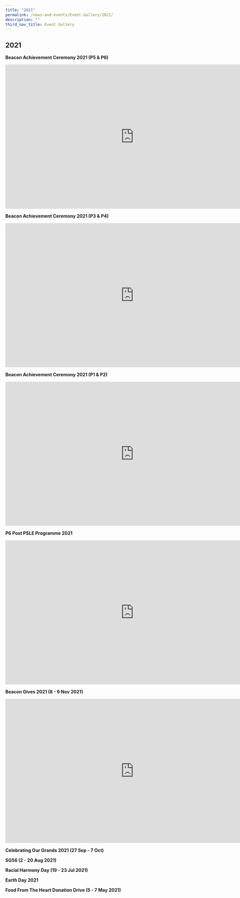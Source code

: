 ```yaml
---
title: "2021"
permalink: /news-and-events/Event-Gallery/2021/
description: ""
third_nav_title: Event Gallery
---
```

## 2021

**Beacon Achievement Ceremony 2021 (P5 &amp; P6)**
<iframe allowfullscreen="true" height="450" width="800" frameborder="0" src="https://docs.google.com/presentation/d/e/2PACX-1vRR32qsCcmRgzyNSApG9WaA2_CifpIDR2cFcB55VJblnHhIQXmZqqNkkSoxzO8f6qRh8imjobTavhbR/embed?start=false&amp;loop=false&amp;delayms=3000"></iframe>

**Beacon Achievement Ceremony 2021 (P3 &amp; P4)**
<iframe allowfullscreen="true" height="450" width="800" frameborder="0" src="https://docs.google.com/presentation/d/e/2PACX-1vSAhgUIbwDTTxrnglCwK2QzRskYL54BnUkazZxG1gAJ4IDaoJKXbFAStCxbQa_LUHH1vINFU-f7CpZ9/embed?start=false&amp;loop=false&amp;delayms=3000"></iframe>

**Beacon Achievement Ceremony 2021 (P1 &amp; P2)**
<iframe src="https://docs.google.com/presentation/d/e/2PACX-1vTrYX8G7hDccyn93hbbfkN_gAJeul9lPyS0l4cgGUSD4y_o_EHYGmVKXaRC_8caXLJmxIRdEDc1X-iy/embed?start=false&amp;loop=false&amp;delayms=3000" frameborder="0" width="800" height="450" allowfullscreen="true"></iframe>

**P6 Post PSLE Programme 2021**
<iframe src="https://docs.google.com/presentation/d/e/2PACX-1vT_r4BXv5fz-SiBtu7-N5rkGbKL2RNDbtjPbh6b-KpZM7D-l_q8c8lrvUPRArRSh9jBczZ6q7VgvG6v/embed?start=false&amp;loop=false&amp;delayms=3000" frameborder="0" width="800" height="450" allowfullscreen="true"></iframe>

**Beacon Gives 2021 (8 - 9 Nov 2021)**
<iframe allowfullscreen="true" height="450" width="800" frameborder="0" src="https://docs.google.com/presentation/d/e/2PACX-1vRRhW8G8N8hqbQAfFVudgiEDgI4DDEUKGzB7AE4HZpQFn6Ycaguu74aR3WTubqOTvUWGKNQMfjpVHP-/embed?start=false&amp;loop=false&amp;delayms=3000"></iframe>

**Celebrating Our Grands 2021 (27 Sep - 7 Oct)**

**SG56 (2 - 20 Aug 2021)**

**Racial Harmony Day (19 - 23 Jul 2021)**

**Earth Day 2021**

**Food From The Heart Donation Drive (5 - 7 May 2021)**